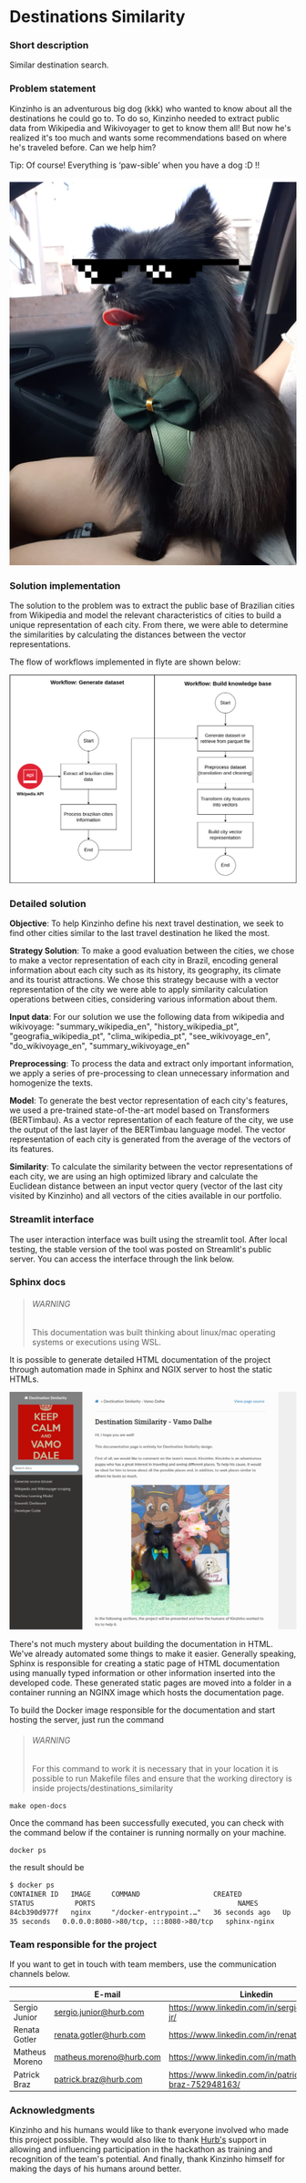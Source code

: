 # Destinations Similarity

### Short description

Similar destination search.

### Problem statement

Kinzinho is an adventurous big dog (kkk) who wanted to know about all the destinations he could go to. To do so, Kinzinho needed to extract public data from Wikipedia and Wikivoyager to get to know them all! But now he's realized it's too much and wants some recommendations based on where he's traveled before. Can we help him?

Tip:
Of course! Everything is ‘paw-sible’ when you have a dog :D !!

![kinzinho Big Dog](docs/images/kinzinhoBigDog.png)


### Solution implementation

The solution to the problem was to extract the public base of Brazilian cities from Wikipedia and model the relevant characteristics of cities to build a unique representation of each city. From there, we were able to determine the similarities by calculating the distances between the
vector representations.


The flow of workflows implemented in flyte are shown below:

![Solution Workflow](docs/images/SolutionDiagram.png)


### Detailed solution

**Objective**: To help Kinzinho define his next travel destination, we seek to find other cities similar to the last travel destination he liked the most.

**Strategy Solution**: To make a good evaluation between the cities, we chose to make a vector representation of each city in Brazil, encoding general information about each city such as its history, its geography, its climate and its tourist attractions. We chose this strategy because with a vector representation of the city we were able to apply similarity calculation operations between cities, considering various information about them.

**Input data**: For our solution we use the following data from wikipedia and wikivoyage: "summary_wikipedia_en", "history_wikipedia_pt", "geografia_wikipedia_pt", "clima_wikipedia_pt", "see_wikivoyage_en", "do_wikivoyage_en", "summary_wikivoyage_en"

**Preprocessing**: To process the data and extract only important information, we apply a series of pre-processing to clean unnecessary information and homogenize the texts.

**Model**: To generate the best vector representation of each city's features, we used a pre-trained state-of-the-art model based on Transformers (BERTimbau). As a vector representation of each feature of the city, we use the output of the last layer of the BERTimbau language model. The vector representation of each city is generated from the average of the vectors of its features.

**Similarity**: To calculate the similarity between the vector representations of each city, we are using an high optimized library and calculate the Euclidean distance between an input vector query (vector of the last city visited by Kinzinho) and all vectors of the cities available in our portfolio.

### Streamlit interface

The user interaction interface was built using the streamlit tool. After local testing, the stable version of the tool was posted on Streamlit's public server. You can access the interface through the link below.


### Sphinx docs

> ###### WARNING
> This documentation was built thinking about linux/mac operating systems or executions using WSL.

It is possible to generate detailed HTML documentation of the project through automation made in Sphinx and NGIX server to host the static HTMLs.

![Sphinx](docs/images/sphinx_server.png)

There's not much mystery about building the documentation in HTML. We've already automated some things to make it easier. Generally speaking, Sphinx is responsible for creating a static page of HTML documentation using manually typed information or other information inserted into the developed code. These generated static pages are moved into a folder in a container running an NGINX image which hosts the documentation page.

To build the Docker image responsible for the documentation and start hosting the server, just run the command

> ###### WARNING
> For this command to work it is necessary that in your location it is possible to run Makefile files and ensure that the working directory is inside projects/destinations_similarity
    
    make open-docs

Once the command has been successfully executed, you can check with the command below if the container is running normally on your machine.


    docker ps

the result should be


    $ docker ps
    CONTAINER ID   IMAGE     COMMAND                  CREATED          STATUS          PORTS                                   NAMES
    84cb390d977f   nginx     "/docker-entrypoint.…"   36 seconds ago   Up 35 seconds   0.0.0.0:8080->80/tcp, :::8080->80/tcp   sphinx-nginx


### Team responsible for the project

If you want to get in touch with team members, use the communication channels below.

|                	| E-mail                  	| Linkedin                                                   	|
|----------------	|-------------------------	|------------------------------------------------------------	|
| Sergio Junior  	| sergio.junior@hurb.com  	| https://www.linkedin.com/in/sergio-barreto-jr/             	|
| Renata Gotler  	| renata.gotler@hurb.com  	| https://www.linkedin.com/in/renata-gotler/                 	|
| Matheus Moreno 	| matheus.moreno@hurb.com 	| https://www.linkedin.com/in/matheusfmoreno/                	|
| Patrick Braz   	| patrick.braz@hurb.com   	| https://www.linkedin.com/in/patrick-franco-braz-752948163/ 	|

### Acknowledgments

Kinzinho and his humans would like to thank everyone involved who made this project possible. They would also like to thank [Hurb's](https://us.hurb.com/?pos=us) support in allowing and influencing participation in the hackathon as training and recognition of the team's potential. And finally, thank Kinzinho himself for making the days of his humans around better.
